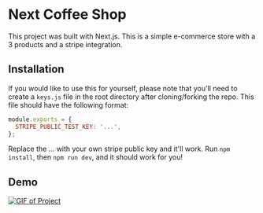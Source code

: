 # Next Coffee Shop

This project was built with Next.js. This is a simple e-commerce store with a 3 products and a stripe integration.

## Installation

If you would like to use this for yourself, please note that you'll need to create a `keys.js` file in the root directory after cloning/forking the repo. This file should have the following format:

```javascript
module.exports = {
  STRIPE_PUBLIC_TEST_KEY: '...',
};
```

Replace the ... with your own stripe public key and it'll work. Run `npm install`, then `npm run dev`, and it should work for you!

## Demo

[![GIF of Project](https://i.gyazo.com/1f8f6020a8f68a082a8d8e8932bb710a.gif)](https://gyazo.com/1f8f6020a8f68a082a8d8e8932bb710a)
